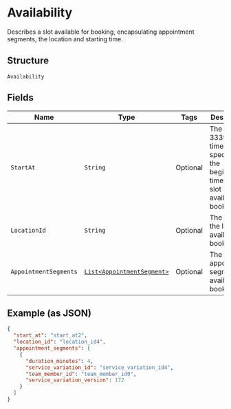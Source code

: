 
# Availability

Describes a slot available for booking, encapsulating appointment segments, the location and starting time.

## Structure

`Availability`

## Fields

| Name | Type | Tags | Description | Getter |
|  --- | --- | --- | --- | --- |
| `StartAt` | `String` | Optional | The RFC-3339 timestamp specifying the beginning time of the slot available for booking. | String getStartAt() |
| `LocationId` | `String` | Optional | The ID of the location available for booking. | String getLocationId() |
| `AppointmentSegments` | [`List<AppointmentSegment>`](/doc/models/appointment-segment.md) | Optional | The list of appointment segments available for booking | List<AppointmentSegment> getAppointmentSegments() |

## Example (as JSON)

```json
{
  "start_at": "start_at2",
  "location_id": "location_id4",
  "appointment_segments": [
    {
      "duration_minutes": 4,
      "service_variation_id": "service_variation_id4",
      "team_member_id": "team_member_id0",
      "service_variation_version": 172
    }
  ]
}
```

